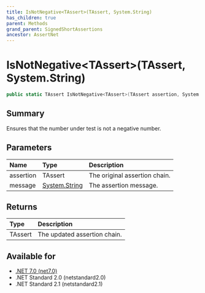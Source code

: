 ```yaml
---
title: IsNotNegative<TAssert>(TAssert, System.String)
has_children: true
parent: Methods
grand_parent: SignedShortAssertions
ancestor: AssertNet
---
```

# IsNotNegative&lt;TAssert&gt;(TAssert, System.String)

```csharp
public static TAssert IsNotNegative<TAssert>(TAssert assertion, System.String message);
```

## Summary
Ensures that the number under test is not a negative number.

## Parameters
| Name      | Type                                                                        | Description                   |
|:----------|:----------------------------------------------------------------------------|:------------------------------|
| assertion | TAssert                                                                     | The original assertion chain. |
| message   | [System.String](https://learn.microsoft.com/en-us/dotnet/api/system.string) | The assertion message.        |


## Returns
| Type    | Description                  |
|:--------|:-----------------------------|
| TAssert | The updated assertion chain. |

## Available for
- [.NET 7.0 (net7.0)](https://versionsof.net/core/7.0/)
- .NET Standard 2.0 (netstandard2.0)
- .NET Standard 2.1 (netstandard2.1)
